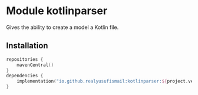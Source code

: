 # Module kotlinparser

Gives the ability to create a model a Kotlin file.

## Installation

```kotlin
repositories {
    mavenCentral()
}
dependencies {
    implementation("io.github.realyusufismail:kotlinparser:${project.version}")
}
```
